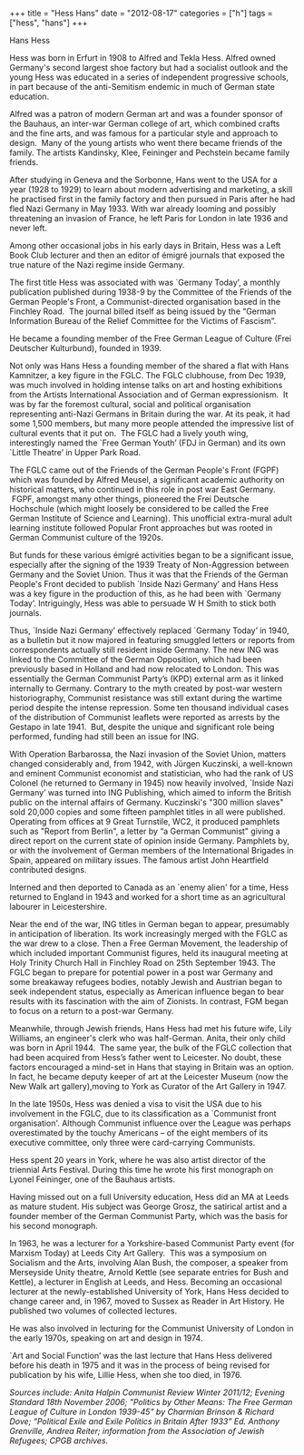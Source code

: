 +++
title = "Hess Hans"
date = "2012-08-17"
categories = ["h"]
tags = ["hess", "hans"]
+++

Hans Hess

Hess was born in Erfurt in 1908 to Alfred and Tekla Hess. Alfred owned Germany's second largest shoe factory but had a socialist outlook and the young Hess was educated in a series of independent progressive schools, in part because of the anti-Semitism endemic in much of German state education.

Alfred was a patron of modern German art and was a founder sponsor of the Bauhaus, an inter-war German college of art, which combined crafts and the fine arts, and was famous for a particular style and approach to design.  Many of the young artists who went there became friends of the family. The artists Kandinsky, Klee, Feininger and Pechstein became family friends.

After studying in Geneva and the Sorbonne, Hans went to the USA for a year (1928 to 1929) to learn about modern advertising and marketing, a skill he practised first in the family factory and then pursued in Paris after he had fled Nazi Germany in May 1933. With war already looming and possibly threatening an invasion of France, he left Paris for London in late 1936 and never left.

Among other occasional jobs in his early days in Britain, Hess was a Left Book Club lecturer and then an editor of émigré journals that exposed the true nature of the Nazi regime inside Germany.

The first title Hess was associated with was \`Germany Today’, a monthly publication published during 1938-9 by the Committee of the Friends of the German People's Front, a Communist-directed organisation based in the Finchley Road.  The journal billed itself as being issued by the “German Information Bureau of the Relief Committee for the Victims of Fascism”.

He became a founding member of the Free German League of Culture (Frei Deutscher Kulturbund), founded in 1939.

Not only was Hans Hess a founding member of the shared a flat with Hans Kamnitzer, a key figure in the FGLC. The FGLC clubhouse, from Dec 1939, was much involved in holding intense talks on art and hosting exhibitions from the Artists International Association and of German expressionism.  It was by far the foremost cultural, social and political organisation representing anti-Nazi Germans in Britain during the war. At its peak, it had some 1,500 members, but many more people attended the impressive list of cultural events that it put on.  The FGLC had a lively youth wing, interestingly named the \`Free German Youth’ (FDJ in German) and its own \`Little Theatre’ in Upper Park Road.

The FGLC came out of the Friends of the German People's Front (FGPF) which was founded by Alfred Meusel, a significant academic authority on historical matters, who continued in this role in post war East Germany.  FGPF, amongst many other things, pioneered the Frei Deutsche Hochschule (which might loosely be considered to be called the Free German Institute of Science and Learning). This unofficial extra-mural adult learning institute followed Popular Front approaches but was rooted in German Communist culture of the 1920s.

But funds for these various émigré activities began to be a significant issue, especially after the signing of the 1939 Treaty of Non-Aggression between Germany and the Soviet Union. Thus it was that the Friends of the German People's Front decided to publish \`Inside Nazi Germany’ and Hans Hess was a key figure in the production of this, as he had been with \`Germany Today’. Intriguingly, Hess was able to persuade W H Smith to stick both journals.

Thus, \`Inside Nazi Germany’ effectively replaced \`Germany Today’ in 1940, as a bulletin but it now majored in featuring smuggled letters or reports from correspondents actually still resident inside Germany. The new ING was linked to the Committee of the German Opposition, which had been previously based in Holland and had now relocated to London. This was essentially the German Communist Party’s (KPD) external arm as it linked internally to Germany. Contrary to the myth created by post-war western historiography, Communist resistance was still extant during the wartime period despite the intense repression. Some ten thousand individual cases of the distribution of Communist leaflets were reported as arrests by the Gestapo in late 1941.  But, despite the unique and significant role being performed, funding had still been an issue for ING.

With Operation Barbarossa, the Nazi invasion of the Soviet Union, matters changed considerably and, from 1942, with Jürgen Kuczinski, a well-known and eminent Communist economist and statistician, who had the rank of US Colonel (he returned to Germany in 1945) now heavily involved, \`Inside Nazi Germany’ was turned into ING Publishing, which aimed to inform the British public on the internal affairs of Germany. Kuczinski's "300 million slaves" sold 20,000 copies and some fifteen pamphlet titles in all were published. Operating from offices at 9 Great Turnstile, WC2, it produced pamphlets such as "Report from Berlin", a letter by “a German Communist" giving a direct report on the current state of opinion inside Germany. Pamphlets by, or with the involvement of German members of the International Brigades in Spain, appeared on military issues. The famous artist John Heartfield contributed designs.

Interned and then deported to Canada as an \`enemy alien' for a time, Hess returned to England in 1943 and worked for a short time as an agricultural labourer in Leicestershire.  

Near the end of the war, ING titles in German began to appear, presumably in anticipation of liberation. Its work increasingly merged with the FGLC as the war drew to a close. Then a Free German Movement, the leadership of which included important Communist figures, held its inaugural meeting at Holy Trinity Church Hall in Finchley Road on 25th September 1943. The FGLC began to prepare for potential power in a post war Germany and some breakaway refugees bodies, notably Jewish and Austrian began to seek independent status, especially as American influence began to bear results with its fascination with the aim of Zionists. In contrast, FGM began to focus on a return to a post-war Germany.

Meanwhile, through Jewish friends, Hans Hess had met his future wife, Lily Williams, an engineer's clerk who was half-German. Anita, their only child was born in April 1944.  The same year, the bulk of the FGLC collection that had been acquired from Hess’s father went to Leicester. No doubt, these factors encouraged a mind-set in Hans that staying in Britain was an option. In fact, he became deputy keeper of art at the Leicester Museum (now the New Walk art gallery),moving to York as Curator of the Art Gallery in 1947.

In the late 1950s, Hess was denied a visa to visit the USA due to his involvement in the FGLC, due to its classification as a \`Communist front organisation'. Although Communist influence over the League was perhaps overestimated by the touchy Americans – of the eight members of its executive committee, only three were card-carrying Communists. 

Hess spent 20 years in York, where he was also artist director of the triennial Arts Festival. During this time he wrote his first monograph on Lyonel Feininger, one of the Bauhaus artists.

Having missed out on a full University education, Hess did an MA at Leeds as mature student. His subject was George Grosz, the satirical artist and a founder member of the German Communist Party, which was the basis for his second monograph.

In 1963, he was a lecturer for a Yorkshire-based Communist Party event (for Marxism Today) at Leeds City Art Gallery.  This was a symposium on Socialism and the Arts, involving Alan Bush, the composer, a speaker from Merseyside Unity theatre, Arnold Kettle (see separate entries for Bush and Kettle), a lecturer in English at Leeds, and Hess. Becoming an occasional lecturer at the newly-established University of York, Hans Hess decided to change career and, in 1967, moved to Sussex as Reader in Art History. He published two volumes of collected lectures.

He was also involved in lecturing for the Communist University of London in the early 1970s, speaking on art and design in 1974.

\`Art and Social Function’ was the last lecture that Hans Hess delivered before his death in 1975 and it was in the process of being revised for publication by his wife, Lillie Hess, when she too died, in 1976.

_Sources include: Anita Halpin Communist Review Winter 2011/12; Evening Standard 18th November 2006;_ _"Politics by Other Means: The Free German League of Culture in London 1939-45" by Charmian Brinson & Richard Dove; “Political Exile and Exile Politics in Britain After 1933” Ed. Anthony Grenville, Andrea Reiter; information from the Association of Jewish Refugees; CPGB archives._
